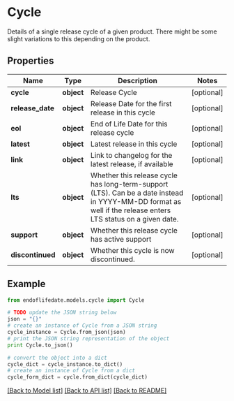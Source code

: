 # Cycle

Details of a single release cycle of a given product. There might be some slight variations to this depending on the product.

## Properties
Name | Type | Description | Notes
------------ | ------------- | ------------- | -------------
**cycle** | **object** | Release Cycle | [optional] 
**release_date** | **object** | Release Date for the first release in this cycle | [optional] 
**eol** | **object** | End of Life Date for this release cycle | [optional] 
**latest** | **object** | Latest release in this cycle | [optional] 
**link** | **object** | Link to changelog for the latest release, if available | [optional] 
**lts** | **object** | Whether this release cycle has long-term-support (LTS). Can be a date instead in YYYY-MM-DD format as well if the release enters LTS status on a given date.  | [optional] 
**support** | **object** | Whether this release cycle has active support | [optional] 
**discontinued** | **object** | Whether this cycle is now discontinued. | [optional] 

## Example

```python
from endoflifedate.models.cycle import Cycle

# TODO update the JSON string below
json = "{}"
# create an instance of Cycle from a JSON string
cycle_instance = Cycle.from_json(json)
# print the JSON string representation of the object
print Cycle.to_json()

# convert the object into a dict
cycle_dict = cycle_instance.to_dict()
# create an instance of Cycle from a dict
cycle_form_dict = cycle.from_dict(cycle_dict)
```
[[Back to Model list]](../README.md#documentation-for-models) [[Back to API list]](../README.md#documentation-for-api-endpoints) [[Back to README]](../README.md)


